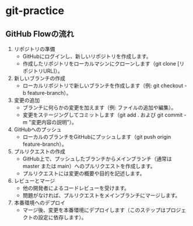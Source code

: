 # git-practice
## GitHub Flowの流れ
1. リポジトリの準備
   - GitHubにログインし、新しいリポジトリを作成します。
   - 作成したリポジトリをローカルマシンにクローンします（git clone [リポジトリURL]）。
2. 新しいブランチの作成
   - ローカルリポジトリで新しいブランチを作成します（例: git checkout -b feature-branch）。
3. 変更の追加
   - ブランチに何らかの変更を加えます（例: ファイルの追加や編集）。
   - 変更をステージングしてコミットします（git add . および git commit -m "変更内容の説明"）。
4. GitHubへのプッシュ
   - ローカルのブランチをGitHubにプッシュします（git push origin feature-branch）。
5. プルリクエストの作成
   - GitHub上で、プッシュしたブランチからメインブランチ（通常は master または main）へのプルリクエストを作成します。
   - プルリクエストには変更の概要や目的を記述します。
6. レビューとマージ
   - 他の開発者によるコードレビューを受けます。
   - 問題がなければ、プルリクエストをメインブランチにマージします。
7. 本番環境へのデプロイ
   - マージ後、変更を本番環境にデプロイします（このステップはプロジェクトの設定に依存します）。
